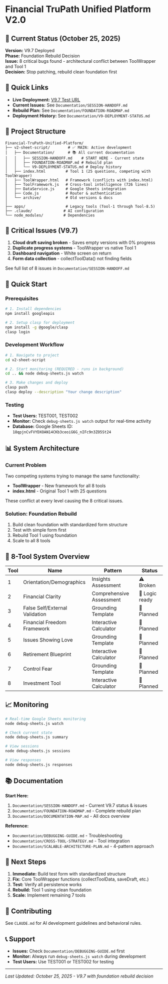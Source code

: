 # Financial TruPath Unified Platform V2.0

## 🚨 Current Status (October 25, 2025)
**Version:** V9.7 Deployed  
**Phase:** Foundation Rebuild Decision  
**Issue:** 8 critical bugs found - architectural conflict between ToolWrapper and Tool 1  
**Decision:** Stop patching, rebuild clean foundation first

## 📍 Quick Links
- **Live Deployment:** [V9.7 Test URL](https://script.google.com/macros/s/AKfycbyqrSzYPra9tqpbEMi27p-bmhEFhSdi5leEOpYq1UdtFVl5dgcB7b6AS4V9nXO14Y2P/exec)
- **Current Issues:** See `Documentation/SESSION-HANDOFF.md`
- **Rebuild Plan:** See `Documentation/FOUNDATION-ROADMAP.md`
- **Deployment History:** See `Documentation/V9-DEPLOYMENT-STATUS.md`

## 📁 Project Structure

```
Financial-TruPath-Unified-Platform/
├── v2-sheet-script/        # ✅ MAIN: Active development
│   ├── Documentation/      # 📚 All current documentation
│   │   ├── SESSION-HANDOFF.md    # START HERE - Current state
│   │   ├── FOUNDATION-ROADMAP.md # Rebuild plan
│   │   └── V9-DEPLOYMENT-STATUS.md # Deploy history
│   ├── index.html         # Tool 1 (25 questions, competing with ToolWrapper)
│   ├── ToolWrapper.html   # Framework (conflicts with index.html)
│   ├── ToolFramework.js   # Cross-tool intelligence (726 lines)
│   ├── DataService.js     # Google Sheets integration
│   ├── Code.js            # Router & authentication
│   └── archive/           # Old versions & docs
│
├── apps/                  # Legacy tools (Tool-1 through Tool-8.5)
├── .claude/              # AI configuration
└── node_modules/         # Dependencies
```

## 🔴 Critical Issues (V9.7)

1. **Cloud draft saving broken** - Saves empty versions with 0% progress
2. **Duplicate progress systems** - ToolWrapper vs native Tool 1
3. **Dashboard navigation** - White screen on return
4. **Form data collection** - collectToolData() not finding fields

See full list of 8 issues in `Documentation/SESSION-HANDOFF.md`

## 🚀 Quick Start

### Prerequisites
```bash
# 1. Install dependencies
npm install googleapis

# 2. Setup clasp for deployment
npm install -g @google/clasp
clasp login
```

### Development Workflow
```bash
# 1. Navigate to project
cd v2-sheet-script

# 2. Start monitoring (REQUIRED - runs in background)
cd .. && node debug-sheets.js watch

# 3. Make changes and deploy
clasp push
clasp deploy --description "Your change description"
```

### Testing
- **Test Users:** TEST001, TEST002
- **Monitor:** Check `debug-sheets.js watch` output for real-time activity
- **Database:** Google Sheets ID: `18qpjnCvFVYDXOAN14CKb3ceoiG6G_nIFc9n3ZO5St24`

## 📊 System Architecture

### Current Problem
Two competing systems trying to manage the same functionality:
- **ToolWrapper** - New framework for all 8 tools
- **index.html** - Original Tool 1 with 25 questions

These conflict at every level causing the 8 critical issues.

### Solution: Foundation Rebuild
1. Build clean foundation with standardized form structure
2. Test with simple form first
3. Rebuild Tool 1 using foundation
4. Scale to all 8 tools

## 🎯 8-Tool System Overview

| Tool | Name | Pattern | Status |
|------|------|---------|--------|
| 1 | Orientation/Demographics | Insights Assessment | ⚠️ Broken |
| 2 | Financial Clarity | Comprehensive Assessment | 📝 Logic ready |
| 3 | False Self/External Validation | Grounding Template | 📝 Planned |
| 4 | Financial Freedom Framework | Interactive Calculator | 📝 Planned |
| 5 | Issues Showing Love | Grounding Template | 📝 Planned |
| 6 | Retirement Blueprint | Interactive Calculator | 📝 Planned |
| 7 | Control Fear | Grounding Template | 📝 Planned |
| 8 | Investment Tool | Interactive Calculator | 📝 Planned |

## 📈 Monitoring

```bash
# Real-time Google Sheets monitoring
node debug-sheets.js watch

# Check current state
node debug-sheets.js summary

# View sessions
node debug-sheets.js sessions

# View responses
node debug-sheets.js responses
```

## 📚 Documentation

**Start Here:**
1. `Documentation/SESSION-HANDOFF.md` - Current V9.7 status & issues
2. `Documentation/FOUNDATION-ROADMAP.md` - Complete rebuild plan
3. `Documentation/DOCUMENTATION-MAP.md` - All docs overview

**Reference:**
- `Documentation/DEBUGGING-GUIDE.md` - Troubleshooting
- `Documentation/CROSS-TOOL-STRATEGY.md` - Tool integration
- `Documentation/SCALABLE-ARCHITECTURE-PLAN.md` - 4-pattern approach

## 🔄 Next Steps

1. **Immediate:** Build test form with standardized structure
2. **Fix:** Core ToolWrapper functions (collectToolData, saveDraft, etc.)
3. **Test:** Verify all persistence works
4. **Rebuild:** Tool 1 using clean foundation
5. **Scale:** Implement remaining 7 tools

## 🤝 Contributing

See `CLAUDE.md` for AI development guidelines and behavioral rules.

## 📞 Support

- **Issues:** Check `Documentation/DEBUGGING-GUIDE.md` first
- **Monitor:** Always run `debug-sheets.js watch` during development
- **Test Users:** Use TEST001 or TEST002 for testing

---

*Last Updated: October 25, 2025 - V9.7 with foundation rebuild decision*